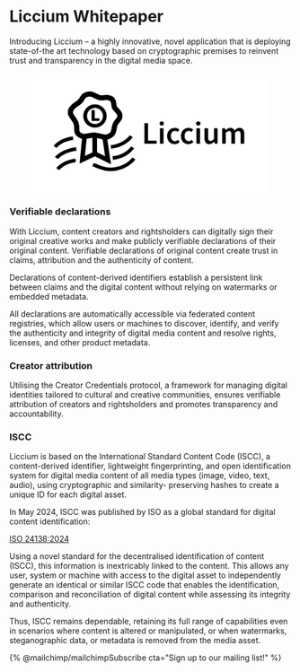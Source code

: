 # Liccium Whitepaper

Introducing Liccium – a highly innovative, novel application that is deploying state-of-the art technology based on cryptographic premises to reinvent trust and transparency in the digital media space.



<figure><picture><source srcset=".gitbook/assets/Liccium horizontal-ffca80.png" media="(prefers-color-scheme: dark)"><img src=".gitbook/assets/Liccium horizontal.png" alt=""></picture><figcaption></figcaption></figure>

### Verifiable declarations

With Liccium, content creators and rightsholders can digitally sign their original creative works and make publicly verifiable declarations of their original content. Verifiable declarations of original content create trust in claims, attribution and the authenticity of content.

Declarations of content-derived identifiers establish a persistent link between claims and the digital content without relying on watermarks or embedded metadata.

All declarations are automatically accessible via federated content registries, which allow users or machines to discover, identify, and verify the authenticity and integrity of digital media content and resolve rights, licenses, and other product metadata.

### Creator attribution

Utilising the Creator Credentials protocol, a framework for managing digital identities tailored to cultural and creative communities, ensures verifiable attribution of creators and rightsholders and promotes transparency and accountability.

### ISCC

Liccium is based on the International Standard Content Code (ISCC), a content-derived identifier, lightweight fingerprinting, and open identification system for digital media content of all media types (image, video, text, audio),  using cryptographic and similarity- preserving hashes to create a unique ID for each digital asset.&#x20;

In May 2024, ISCC was published by ISO as a global standard for digital content identification:

[ISO 24138:2024](https://www.iso.org/standard/77899.html)

Using a novel standard for the decentralised identification of content (ISCC), this information is inextricably linked to the content. This allows any user, system or machine with access to the digital asset to independently generate an identical or similar ISCC code that enables the identification, comparison and reconciliation of digital content while assessing its integrity and authenticity.&#x20;

Thus, ISCC remains dependable, retaining its full range of capabilities even in scenarios where content is altered or manipulated, or when watermarks, steganographic data, or metadata is removed from the media asset.



{% @mailchimp/mailchimpSubscribe cta="Sign up to our mailing list!" %}
